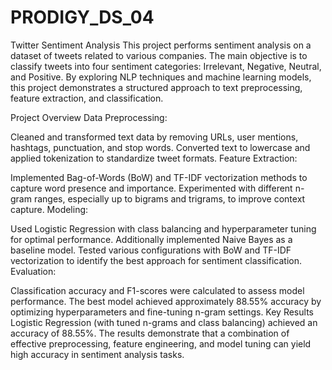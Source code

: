 # PRODIGY_DS_04
 
Twitter Sentiment Analysis
This project performs sentiment analysis on a dataset of tweets related to various companies. The main objective is to classify tweets into four sentiment categories: Irrelevant, Negative, Neutral, and Positive. By exploring NLP techniques and machine learning models, this project demonstrates a structured approach to text preprocessing, feature extraction, and classification.

Project Overview
Data Preprocessing:

Cleaned and transformed text data by removing URLs, user mentions, hashtags, punctuation, and stop words.
Converted text to lowercase and applied tokenization to standardize tweet formats.
Feature Extraction:

Implemented Bag-of-Words (BoW) and TF-IDF vectorization methods to capture word presence and importance.
Experimented with different n-gram ranges, especially up to bigrams and trigrams, to improve context capture.
Modeling:

Used Logistic Regression with class balancing and hyperparameter tuning for optimal performance.
Additionally implemented Naive Bayes as a baseline model.
Tested various configurations with BoW and TF-IDF vectorization to identify the best approach for sentiment classification.
Evaluation:

Classification accuracy and F1-scores were calculated to assess model performance.
The best model achieved approximately 88.55% accuracy by optimizing hyperparameters and fine-tuning n-gram settings.
Key Results
Logistic Regression (with tuned n-grams and class balancing) achieved an accuracy of 88.55%.
The results demonstrate that a combination of effective preprocessing, feature engineering, and model tuning can yield high accuracy in sentiment analysis tasks.
